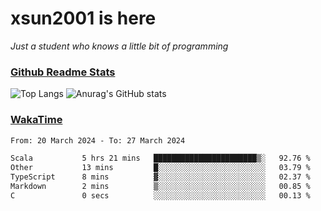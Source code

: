 # xsun2001 is here

*Just a student who knows a little bit of programming*

### [Github Readme Stats](https://github.com/anuraghazra/github-readme-stats)

![Top Langs](https://github-readme-stats.vercel.app/api/top-langs/?username=xsun2001&layout=compact&theme=radical) ![Anurag's GitHub stats](https://github-readme-stats.vercel.app/api?username=xsun2001&show_icons=true&theme=radical)

### [WakaTime](https://wakatime.com)

<!--START_SECTION:waka-->

```txt
From: 20 March 2024 - To: 27 March 2024

Scala           5 hrs 21 mins   ███████████████████████▒░   92.76 %
Other           13 mins         █░░░░░░░░░░░░░░░░░░░░░░░░   03.79 %
TypeScript      8 mins          ▓░░░░░░░░░░░░░░░░░░░░░░░░   02.37 %
Markdown        2 mins          ▒░░░░░░░░░░░░░░░░░░░░░░░░   00.85 %
C               0 secs          ░░░░░░░░░░░░░░░░░░░░░░░░░   00.13 %
```

<!--END_SECTION:waka-->
